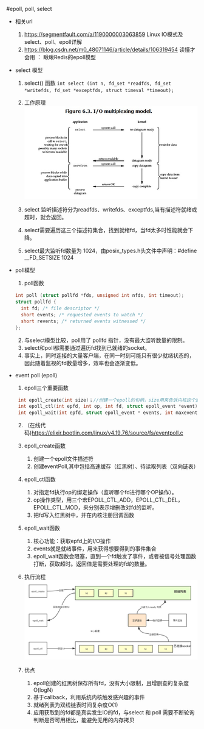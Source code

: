 #epoll, poll, select
- 相关url
  1. https://segmentfault.com/a/1190000003063859
  Linux IO模式及 select、poll、epoll详解
  2. https://blog.csdn.net/m0_48071146/article/details/106319454
  读懂才会用 ： 瞅瞅Redis的epoll模型
  
- select 模型
    1. select() 函数
    ```int select (int n, fd_set *readfds, fd_set *writefds, fd_set *exceptfds, struct timeval *timeout);```
    
    2. 工作原理
    ![avatar](../img/1903235121-55c466eb17665_fix732.png)
    
    3. select 监听描述符分为readfds、writefds、exceptfds,当有描述符就绪或超时，就会返回。
    4. select需要遍历这三个描述符集合，找到就绪fd，当fd太多时性能就会下降。
    5. select最大监听fd数量为 1024，由posix_types.h头文件中声明：#define __FD_SETSIZE    1024
    
- poll模型
    1. poll函数
    ```C
    int poll (struct pollfd *fds, unsigned int nfds, int timeout);
    struct pollfd {
      int fd; /* file descriptor */
      short events; /* requested events to watch */
      short revents; /* returned events witnessed */
    };
    ```
    2. 与select模型比较，poll用了 pollfd 指针，没有最大监听数量的限制。
    3. select和poll都需要通过遍历fd找到已就绪的socket。
    4. 事实上，同时连接的大量客户端，在同一时刻可能只有很少就绪状态的，因此随着监视的fd数量增多，效率也会逐渐变低。
    
- event poll (epoll)
    1. epoll三个重要函数
    ```C
     int epoll_create(int size)；//创建一个epoll的句柄，size用来告诉内核这个监听的数目一共有多大
     int epoll_ctl(int epfd, int op, int fd, struct epoll_event *event)；
     int epoll_wait(int epfd, struct epoll_event * events, int maxevents, int timeout);
    ```
    2. （在线代码)https://elixir.bootlin.com/linux/v4.19.76/source/fs/eventpoll.c
    3. epoll_create函数
        1. 创建一个epoll文件描述符
        2. 创建eventPoll,其中包括高速缓存（红黑树）、待读取列表（双向链表）
    4. epoll_ctl函数
        1. 对指定fd执行op的绑定操作（监听哪个fd进行哪个OP操作）。
        2. op操作类型，用三个宏EPOLL_CTL_ADD，EPOLL_CTL_DEL，EPOLL_CTL_MOD，来分别表示增删改对fd的监听。
        3. 把fd写入红黑树中，并在内核注册回调函数
    5. epoll_wait函数
        1. 核心功能：获取epfd上的I/O操作
        2. events就是就绪事件，用来获得想要得到的事件集合
        3. epoll_wait函数会阻塞，直到一个fd触发了事件，或者被信号处理函数打断，获取超时。返回值是需要处理的fd的数量。
        
    6. 执行流程
    ![avatar](../img/20200524192531762.png)
    
    7. 优点
        1. epoll创建的红黑树保存所有fd，没有大小限制，且增删查的复杂度O(logN)    
        2. 基于callback，利用系统内核触发感兴趣的事件
        3. 就绪列表为双线链表时间复杂度O(1)
        4. 应用获取到的fd都是真实发生IO的fd，与select 和 poll 需要不断轮询判断是否可用相比，能避免无用的内存拷贝
    